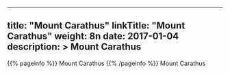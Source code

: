 
---
title: "Mount Carathus"
linkTitle: "Mount Carathus"
weight: 8n
date: 2017-01-04
description: >
 Mount Carathus
---

{{% pageinfo %}}
Mount Carathus
{{% /pageinfo %}}
Mount Carathus
